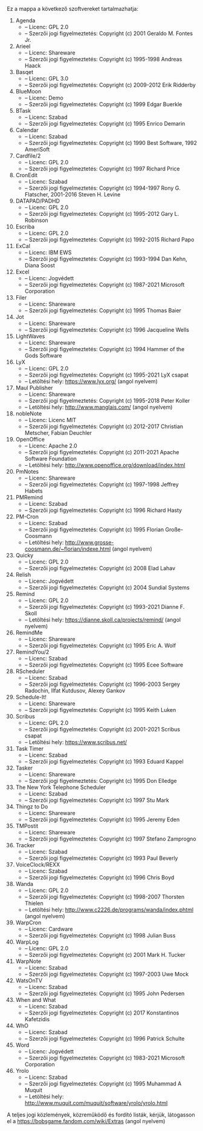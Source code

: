 ﻿Ez a mappa a következő szoftvereket tartalmazhatja:

1. Agenda
   - – Licenc: GPL 2.0
   - – Szerzői jogi figyelmeztetés: Copyright (c) 2001 Geraldo M. Fontes Jr.
2. Arieel
   - – Licenc: Shareware
   - – Szerzői jogi figyelmeztetés: Copyright (c) 1995-1998 Andreas Haack
3. Basqet
   - – Licenc: GPL 3.0
   - – Szerzői jogi figyelmeztetés: Copyright (c) 2009-2012 Erik Ridderby
4. BlueMoon
   - – Licenc: Demo
   - – Szerzői jogi figyelmeztetés: Copyright (c) 1999 Edgar Buerkle
5. BTask
   - – Licenc: Szabad
   - – Szerzői jogi figyelmeztetés: Copyright (c) 1995 Enrico Demarin
6. Calendar
   - – Licenc: Szabad
   - – Szerzői jogi figyelmeztetés: Copyright (c) 1990 Best Software, 1992 AmeriSoft
7. Cardfile/2
   - – Licenc: GPL 2.0
   - – Szerzői jogi figyelmeztetés: Copyright (c) 1997 Richard Price
8. CronEdit
   - – Licenc: Szabad
   - – Szerzői jogi figyelmeztetés: Copyright (c) 1994-1997 Rony G. Flatscher, 2001-2016 Steven H. Levine
9. DATAPAD/PADHD
   - – Licenc: GPL 2.0
   - – Szerzői jogi figyelmeztetés: Copyright (c) 1995-2012 Gary L. Robinson
10. Escriba
    - – Licenc: GPL 2.0
    - – Szerzői jogi figyelmeztetés: Copyright (c) 1992-2015 Richard Papo
11. ExCal
    - – Licenc: IBM EWS
    - – Szerzői jogi figyelmeztetés: Copyright (c) 1993-1994 Dan Kehn, Diana Soost
12. Excel
    - – Licenc: Jogvédett
    - – Szerzői jogi figyelmeztetés: Copyright (c) 1987-2021 Microsoft Corporation
13. Filer
    - – Licenc: Shareware
    - – Szerzői jogi figyelmeztetés: Copyright (c) 1995 Thomas Baier
14. Jot
    - – Licenc: Shareware
    - – Szerzői jogi figyelmeztetés: Copyright (c) 1996 Jacqueline Wells
15. LightWaves
    - – Licenc: Shareware
    - – Szerzői jogi figyelmeztetés: Copyright (c) 1994 Hammer of the Gods Software
16. LyX
    - – Licenc: GPL 2.0
    - – Szerzői jogi figyelmeztetés: Copyright (c) 1995-2021 LyX csapat
    - – Letöltési hely: https://www.lyx.org/ (angol nyelvem)
17. Maul Publisher
    - – Licenc: Shareware
    - – Szerzői jogi figyelmeztetés: Copyright (c) 1995-2018 Peter Koller
    - – Letöltési hely: http://www.manglais.com/ (angol nyelvem)
18. nobleNote
    - – Licenc: Licenc MIT
    - – Szerzői jogi figyelmeztetés: Copyright (c) 2012-2017 Christian Metscher, Fabian Deuchler
19. OpenOffice
    - – Licenc: Apache 2.0
    - – Szerzői jogi figyelmeztetés: Copyright (c) 2011-2021 Apache Software Foundation
    - – Letöltési hely: http://www.openoffice.org/download/index.html
20. PmNotes
    - – Licenc: Shareware
    - – Szerzői jogi figyelmeztetés: Copyright (c) 1997-1998 Jeffrey Habets
21. PMRemind
    - – Licenc: Szabad
    - – Szerzői jogi figyelmeztetés: Copyright (c) 1996 Richard Hasty
22. PM-Cron
    - – Licenc: Szabad
    - – Szerzői jogi figyelmeztetés: Copyright (c) 1995 Florian Große-Coosmann
    - – Letöltési hely: http://www.grosse-coosmann.de/~florian/indexe.html (angol nyelvem)
23. Quicky
    - – Licenc: GPL 2.0
    - – Szerzői jogi figyelmeztetés: Copyright (c) 2008 Elad Lahav
24. Relish
    - – Licenc: Jogvédett
    - – Szerzői jogi figyelmeztetés: Copyright (c) 2004 Sundial Systems
25. Remind
    - – Licenc: GPL 2.0
    - – Szerzői jogi figyelmeztetés: Copyright (c) 1993-2021 Dianne F. Skoll
    - – Letöltési hely: https://dianne.skoll.ca/projects/remind/ (angol nyelvem)
26. RemindMe
    - – Licenc: Shareware
    - – Szerzői jogi figyelmeztetés: Copyright (c) 1995 Eric A. Wolf
27. RemindYou/2
    - – Licenc: Szabad
    - – Szerzői jogi figyelmeztetés: Copyright (c) 1995 Ecee Software
28. RScheduler
    - – Licenc: Szabad
    - – Szerzői jogi figyelmeztetés: Copyright (c) 1996-2003 Sergey Radochin, Ilfat Kutdusov, Alexey Gankov
29. Schedule-It!
    - – Licenc: Shareware
    - – Szerzői jogi figyelmeztetés: Copyright (c) 1995 Keith Luken
30. Scribus
    - – Licenc: GPL 2.0
    - – Szerzői jogi figyelmeztetés: Copyright (c) 2001-2021 Scribus csapat
    - – Letöltési hely: https://www.scribus.net/
31. Task Timer
    - – Licenc: Szabad
    - – Szerzői jogi figyelmeztetés: Copyright (c) 1993 Eduard Kappel
32. Tasker
    - – Licenc: Shareware
    - – Szerzői jogi figyelmeztetés: Copyright (c) 1995 Don Elledge
33. The New York Telephone Scheduler
    - – Licenc: Szabad
    - – Szerzői jogi figyelmeztetés: Copyright (c) 1997 Stu Mark
34. Thingz to Do
    - – Licenc: Shareware
    - – Szerzői jogi figyelmeztetés: Copyright (c) 1995 Jeremy Eden
35. TMPostit
    - – Licenc: Shareware
    - – Szerzői jogi figyelmeztetés: Copyright (c) 1997 Stefano Zamprogno
36. Tracker
    - – Licenc: Szabad
    - – Szerzői jogi figyelmeztetés: Copyright (c) 1993 Paul Beverly
37. VoiceClock/REXX
    - – Licenc: Szabad
    - – Szerzői jogi figyelmeztetés: Copyright (c) 1996 Chris Boyd
38. Wanda
    - – Licenc: GPL 2.0
    - – Szerzői jogi figyelmeztetés: Copyright (c) 1998-2007 Thorsten Thielen
    - – Letöltési hely: http://www.c2226.de/programs/wanda/index.phtml (angol nyelvem)
39. WarpCron
    - – Licenc: Cardware
    - – Szerzői jogi figyelmeztetés: Copyright (c) 1998 Julian Buss
40. WarpLog
    - – Licenc: GPL 2.0
    - – Szerzői jogi figyelmeztetés: Copyright (c) 2001 Mark H. Tucker
41. WarpNote
    - – Licenc: Szabad
    - – Szerzői jogi figyelmeztetés: Copyright (c) 1997-2003 Uwe Mock
42. WatsOnTV
    - – Licenc: Szabad
    - – Szerzői jogi figyelmeztetés: Copyright (c) 1995 John Pedersen
43. When and What
    - – Licenc: Szabad
    - – Szerzői jogi figyelmeztetés: Copyright (c) 2017 Konstantinos Kafetzidis
44. WhO
    - – Licenc: Szabad
    - – Szerzői jogi figyelmeztetés: Copyright (c) 1996 Patrick Schulte
45. Word
    - – Licenc: Jogvédett
    - – Szerzői jogi figyelmeztetés: Copyright (c) 1983-2021 Microsoft Corporation
46. Yrolo
    - – Licenc: Szabad
    - – Szerzői jogi figyelmeztetés: Copyright (c) 1995 Muhammad A Muquit
    - – Letöltési hely: http://www.muquit.com/muquit/software/yrolo/yrolo.html

A teljes jogi közlemények, közreműködő és fordító listák, kérjük, látogasson el a https://bobsgame.fandom.com/wiki/Extras (angol nyelvem)
